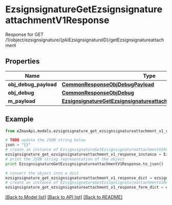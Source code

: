 # EzsignsignatureGetEzsignsignatureattachmentV1Response

Response for GET /1/object/ezsignsignature/{pkiEzsignsignatureID}/getEzsignsignatureattachment

## Properties

Name | Type | Description | Notes
------------ | ------------- | ------------- | -------------
**obj_debug_payload** | [**CommonResponseObjDebugPayload**](CommonResponseObjDebugPayload.md) |  | 
**obj_debug** | [**CommonResponseObjDebug**](CommonResponseObjDebug.md) |  | [optional] 
**m_payload** | [**EzsignsignatureGetEzsignsignatureattachmentV1ResponseMPayload**](EzsignsignatureGetEzsignsignatureattachmentV1ResponseMPayload.md) |  | 

## Example

```python
from eZmaxApi.models.ezsignsignature_get_ezsignsignatureattachment_v1_response import EzsignsignatureGetEzsignsignatureattachmentV1Response

# TODO update the JSON string below
json = "{}"
# create an instance of EzsignsignatureGetEzsignsignatureattachmentV1Response from a JSON string
ezsignsignature_get_ezsignsignatureattachment_v1_response_instance = EzsignsignatureGetEzsignsignatureattachmentV1Response.from_json(json)
# print the JSON string representation of the object
print EzsignsignatureGetEzsignsignatureattachmentV1Response.to_json()

# convert the object into a dict
ezsignsignature_get_ezsignsignatureattachment_v1_response_dict = ezsignsignature_get_ezsignsignatureattachment_v1_response_instance.to_dict()
# create an instance of EzsignsignatureGetEzsignsignatureattachmentV1Response from a dict
ezsignsignature_get_ezsignsignatureattachment_v1_response_form_dict = ezsignsignature_get_ezsignsignatureattachment_v1_response.from_dict(ezsignsignature_get_ezsignsignatureattachment_v1_response_dict)
```
[[Back to Model list]](../README.md#documentation-for-models) [[Back to API list]](../README.md#documentation-for-api-endpoints) [[Back to README]](../README.md)


